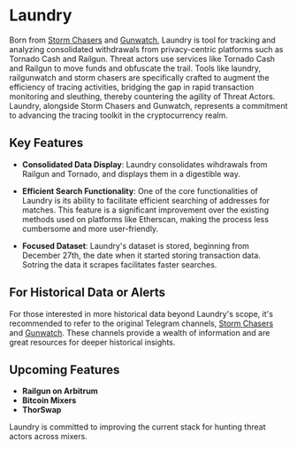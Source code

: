 # Laundry

Born from [Storm Chasers](t.me/chainchasers) and [Gunwatch](t.me/railgunwatch), Laundry is tool for tracking and analyzing consolidated withdrawals from privacy-centric platforms such as Tornado Cash and Railgun. Threat actors use services like Tornado Cash and Railgun to move funds and obfuscate the trail.  Tools like laundry, railgunwatch and storm chasers are specifically crafted to augment the efficiency of tracing activities, bridging the gap in rapid transaction monitoring and sleuthing, thereby countering the agility of Threat Actors. Laundry, alongside Storm Chasers and Gunwatch, represents a commitment to advancing the tracing toolkit in the cryptocurrency realm.


## Key Features

- **Consolidated Data Display**: Laundry consolidates wihdrawals from Railgun and Tornado, and displays them in a digestible way.
  
- **Efficient Search Functionality**: One of the core functionalities of Laundry is its ability to facilitate efficient searching of addresses for matches. This feature is a significant improvement over the existing methods used on platforms like Etherscan, making the process less cumbersome and more user-friendly.

- **Focused Dataset**: Laundry's dataset is stored, beginning from December 27th, the date when it started storing transaction data. Sotring the data it scrapes facilitates faster searches.

## For Historical Data or Alerts

For those interested in more historical data beyond Laundry's scope, it's recommended to refer to the original Telegram channels, [Storm Chasers](t.me/chainchasers) and [Gunwatch](t.me/railgunwatch). These channels provide a wealth of information and are great resources for deeper historical insights.

## Upcoming Features

- **Railgun on Arbitrum**
- **Bitcoin Mixers**
- **ThorSwap**

Laundry is committed to improving the current stack for hunting threat actors across mixers. 
